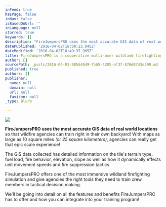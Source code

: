 ```yaml
---
inFeed: true
hasPage: false
inNav: false
isBasedOnUrl: ''
inLanguage: null
starred: true
keywords: []
description: "FireJumpersPRO uses the most accurate GIS data of real world locations so that wildfire agencies can train right in their own backyard! With maps as large as 10 square miles (or 25 square kilometers), agencies can really get that epic scale experience!\_"
datePublished: '2016-04-02T18:50:23.045Z'
dateModified: '2016-04-02T18:49:37.965Z'
title: FireJumpersPRO is a cooperative multi-user wildland firefighting simulator specifically designed for wildfire agencies in tactical decision making.
author: []
sourcePath: _posts/2016-04-01-505640d9-7bb5-4205-af37-876d0743e299.md
published: true
authors: []
publisher:
  name: null
  domain: null
  url: null
  favicon: null
_type: Blurb

---
```

![](https://the-grid-user-content.s3-us-west-2.amazonaws.com/1fca7a46-a998-4102-8101-0eef91cf0980.png)

**FireJumpersPRO uses the most accurate GIS data of real world locations** so that wildfire agencies can train right in their own backyard! With maps as large as 10 square miles _(or 25 square kilometers)_, agencies can really get that epic scale experience! 

The GIS data collected has detailed information on the tile's terrain type, fuel load, fire behavior, elevation, slope as well as how it dynamically effects unit movement speeds and fire suppression tactics.

FireJumpersPRO offers one of the most immersive wildland firefighting simulation and give agencies the right tools they need to train crew members in tactical decision making.

We'll be going into detail on all the features and benefits FireJumpersPRO has to offer and how you can integrate into your training program!